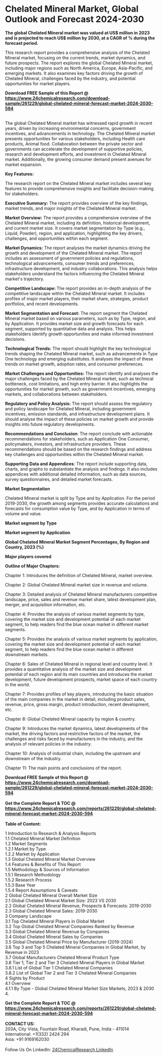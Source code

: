<h1>Chelated Mineral Market, Global Outlook and Forecast 2024-2030</h1><p><strong>The global Chelated Mineral market was valued at US$ million in 2023 and is projected to reach US$ million by 2030, at a CAGR of % during the forecast period.</strong></p><p>
</p><p>This research report provides a comprehensive analysis of the Chelated Mineral market, focusing on the current trends, market dynamics, and future prospects. The report explores the global Chelated Mineral market, including major regions such as North America, Europe, Asia-Pacific, and emerging markets. It also examines key factors driving the growth of Chelated Mineral, challenges faced by the industry, and potential opportunities for market players.</p><div><b>Download FREE Sample of this Report @ 
            <a href="https://www.24chemicalresearch.com/download-sample/261229/global-chelated-mineral-forecast-market-2024-2030-594">
            https://www.24chemicalresearch.com/download-sample/261229/global-chelated-mineral-forecast-market-2024-2030-594</a></b></div><br><p>
The global Chelated Mineral market has witnessed rapid growth in recent years, driven by increasing environmental concerns, government incentives, and advancements in technology. The Chelated Mineral market presents opportunities for various stakeholders, including Health care products, Animal food. Collaboration between the private sector and governments can accelerate the development of supportive policies, research and development efforts, and investment in Chelated Mineral market. Additionally, the growing consumer demand present avenues for market expansion.</p><p>
<strong>Key Features:</strong></p><p>
The research report on the Chelated Mineral market includes several key features to provide comprehensive insights and facilitate decision-making for stakeholders.</p><p>
<strong>Executive Summary:</strong> The report provides overview of the key findings, market trends, and major insights of the Chelated Mineral market.</p><p>
<strong>Market Overview:</strong> The report provides a comprehensive overview of the Chelated Mineral market, including its definition, historical development, and current market size. It covers market segmentation by Type (e.g., Liquid, Powder), region, and application, highlighting the key drivers, challenges, and opportunities within each segment.</p><p>
<strong>Market Dynamics:</strong> The report analyses the market dynamics driving the growth and development of the Chelated Mineral market. The report includes an assessment of government policies and regulations, technological advancements, consumer trends and preferences, infrastructure development, and industry collaborations. This analysis helps stakeholders understand the factors influencing the Chelated Mineral market's trajectory.</p><p>
<strong>Competitive Landscape: </strong>The report provides an in-depth analysis of the competitive landscape within the Chelated Mineral market. It includes profiles of major market players, their market share, strategies, product portfolios, and recent developments.</p><p>
<strong>Market Segmentation and Forecast:</strong> The report segment the Chelated Mineral market based on various parameters, such as by Type, region, and by Application. It provides market size and growth forecasts for each segment, supported by quantitative data and analysis. This helps stakeholders identify growth opportunities and make informed investment decisions.</p><p>
<strong>Technological Trends:</strong> The report should highlight the key technological trends shaping the Chelated Mineral market, such as advancements in Type One technology and emerging substitutes. It analyses the impact of these trends on market growth, adoption rates, and consumer preferences.</p><p>
<strong>Market Challenges and Opportunities:</strong> The report identify and analyses the major challenges faced by the Chelated Mineral market, such as technical bottleneck, cost limitations, and high entry barrier. It also highlights the opportunities for market growth, such as government incentives, emerging markets, and collaborations between stakeholders.</p><p>
<strong>Regulatory and Policy Analysis:</strong> The report should assess the regulatory and policy landscape for Chelated Mineral, including government incentives, emission standards, and infrastructure development plans. It should analyse the impact of these policies on market growth and provide insights into future regulatory developments.</p><p>
<strong>Recommendations and Conclusion</strong>: The report conclude with actionable recommendations for stakeholders, such as Application One Consumer, policymakers, investors, and infrastructure providers. These recommendations should be based on the research findings and address key challenges and opportunities within the Chelated Mineral market.</p><p>
<strong>Supporting Data and Appendices</strong>: The report include supporting data, charts, and graphs to substantiate the analysis and findings. It also includes appendices with additional detailed information, such as data sources, survey questionnaires, and detailed market forecasts.</p><p>
<strong>Market Segmentation</strong></p><p>
Chelated Mineral market is split by Type and by Application. For the period 2019-2030, the growth among segments provides accurate calculations and forecasts for consumption value by Type, and by Application in terms of volume and value.</p><p>
<strong>Market segment by Type</strong></p><p>
</p><p>
</p><p><strong>Market segment by Application</strong></p><p>
</p><p>
</p><p><strong>Global Chelated Mineral Market Segment Percentages, By Region and Country, 2023 (%)</strong></p><p>
</p><p>
</p><p><strong>Major players covered</strong></p><p>
</p><p>
</p><p><strong>Outline of Major Chapters:</strong></p><p>
Chapter 1: Introduces the definition of Chelated Mineral, market overview.</p><p>
Chapter 2: Global Chelated Mineral market size in revenue and volume.</p><p>
Chapter 3: Detailed analysis of Chelated Mineral manufacturers competitive landscape, price, sales and revenue market share, latest development plan, merger, and acquisition information, etc.</p><p>
Chapter 4: Provides the analysis of various market segments by type, covering the market size and development potential of each market segment, to help readers find the blue ocean market in different market segments.</p><p>
Chapter 5: Provides the analysis of various market segments by application, covering the market size and development potential of each market segment, to help readers find the blue ocean market in different downstream markets.</p><p>
Chapter 6: Sales of Chelated Mineral in regional level and country level. It provides a quantitative analysis of the market size and development potential of each region and its main countries and introduces the market development, future development prospects, market space of each country in the world.</p><p>
Chapter 7: Provides profiles of key players, introducing the basic situation of the main companies in the market in detail, including product sales, revenue, price, gross margin, product introduction, recent development, etc.</p><p>
Chapter 8: Global Chelated Mineral capacity by region &amp; country.</p><p>
Chapter 9: Introduces the market dynamics, latest developments of the market, the driving factors and restrictive factors of the market, the challenges and risks faced by manufacturers in the industry, and the analysis of relevant policies in the industry.</p><p>
Chapter 10: Analysis of industrial chain, including the upstream and downstream of the industry.</p><p>
Chapter 11: The main points and conclusions of the report.</p><div><b>Download FREE Sample of this Report @ 
            <a href="https://www.24chemicalresearch.com/download-sample/261229/global-chelated-mineral-forecast-market-2024-2030-594">
            https://www.24chemicalresearch.com/download-sample/261229/global-chelated-mineral-forecast-market-2024-2030-594</a></b></div><br><div><b>Get the Complete Report & TOC @ 
            <a href="https://www.24chemicalresearch.com/reports/261229/global-chelated-mineral-forecast-market-2024-2030-594">
            https://www.24chemicalresearch.com/reports/261229/global-chelated-mineral-forecast-market-2024-2030-594</a></b></div><br>
            <b>Table of Content:</b><p>1 Introduction to Research & Analysis Reports<br />
    1.1 Chelated Mineral Market Definition<br />
    1.2 Market Segments<br />
        1.2.1 Market by Type<br />
        1.2.2 Market by Application<br />
    1.3 Global Chelated Mineral Market Overview<br />
    1.4 Features & Benefits of This Report<br />
    1.5 Methodology & Sources of Information<br />
        1.5.1 Research Methodology<br />
        1.5.2 Research Process<br />
        1.5.3 Base Year<br />
        1.5.4 Report Assumptions & Caveats<br />
2 Global Chelated Mineral Overall Market Size<br />
    2.1 Global Chelated Mineral Market Size: 2023 VS 2030<br />
    2.2 Global Chelated Mineral Revenue, Prospects & Forecasts: 2019-2030<br />
    2.3 Global Chelated Mineral Sales: 2019-2030<br />
3 Company Landscape<br />
    3.1 Top Chelated Mineral Players in Global Market<br />
    3.2 Top Global Chelated Mineral Companies Ranked by Revenue<br />
    3.3 Global Chelated Mineral Revenue by Companies<br />
    3.4 Global Chelated Mineral Sales by Companies<br />
    3.5 Global Chelated Mineral Price by Manufacturer (2019-2024)<br />
    3.6 Top 3 and Top 5 Chelated Mineral Companies in Global Market, by Revenue in 2023<br />
    3.7 Global Manufacturers Chelated Mineral Product Type<br />
    3.8 Tier 1, Tier 2 and Tier 3 Chelated Mineral Players in Global Market<br />
        3.8.1 List of Global Tier 1 Chelated Mineral Companies<br />
        3.8.2 List of Global Tier 2 and Tier 3 Chelated Mineral Companies<br />
4 Sights by Product<br />
    4.1 Overview<br />
        4.1.1 By Type - Global Chelated Mineral Market Size Markets, 2023 & 2030<br />
        4.</p><div><b>Get the Complete Report & TOC @ 
            <a href="https://www.24chemicalresearch.com/reports/261229/global-chelated-mineral-forecast-market-2024-2030-594">
            https://www.24chemicalresearch.com/reports/261229/global-chelated-mineral-forecast-market-2024-2030-594</a></b></div><br><b>CONTACT US:</b><br>
            203A, City Vista, Fountain Road, Kharadi, Pune, India - 411014<br>
            International: +1(332) 2424 294<br>
            Asia: +91 9169162030 <br><br>
            Follow Us On LinkedIn: <a href="https://www.linkedin.com/company/24chemicalresearch/">24ChemicalResearch LinkedIn</a>